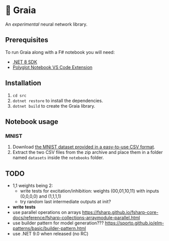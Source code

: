 # 🌄 Graia

An *experimental* neural network library.

## Prerequisites

To run Graia along with a F# notebook you will need:

- [.NET 8 SDK](https://dotnet.microsoft.com/en-us/download)
- [Polyglot Notebook VS Code Extension](https://marketplace.visualstudio.com/items?itemName=ms-dotnettools.dotnet-interactive-vscode)

## Installation

1. `cd src`
1. `dotnet restore` to install the dependencies.
1. `dotnet build` to create the Graia library.

## Notebook usage

### MNIST

1. Download [the MNIST dataset provided in a easy-to-use CSV format](https://www.kaggle.com/datasets/oddrationale/mnist-in-csv).
1. Extract the two CSV files from the zip archive and place them in a folder named `datasets` inside the `notebooks` folder.

## TODO

- 1,1 weights being 2:
  - write tests for excitation/inhibition: weights (00,01,10,11) with inputs (0,0,0,0) and (1,1,1,1)
  - try random last intermediate outputs at init?
- **write tests**
- use parallel operations on arrays https://fsharp.github.io/fsharp-core-docs/reference/fsharp-collections-arraymodule-parallel.html
- use builder pattern for model generation??? https://sporto.github.io/elm-patterns/basic/builder-pattern.html
- use .NET 9.0 when released (no RC)
